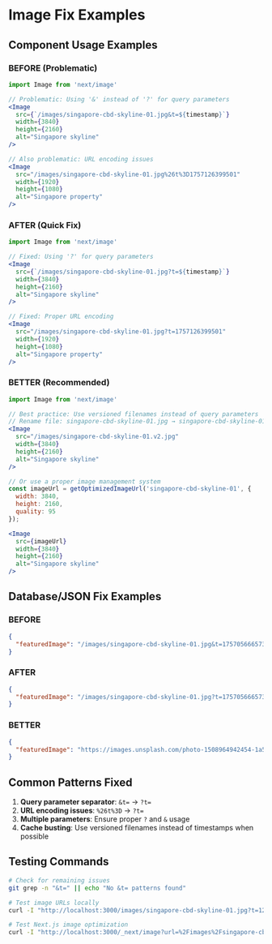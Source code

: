 # Image Fix Examples

## Component Usage Examples

### BEFORE (Problematic)
```jsx
import Image from 'next/image'

// Problematic: Using '&' instead of '?' for query parameters
<Image 
  src={`/images/singapore-cbd-skyline-01.jpg&t=${timestamp}`} 
  width={3840} 
  height={2160} 
  alt="Singapore skyline" 
/>

// Also problematic: URL encoding issues
<Image 
  src="/images/singapore-cbd-skyline-01.jpg%26t%3D1757126399501"
  width={1920}
  height={1080}
  alt="Singapore property"
/>
```

### AFTER (Quick Fix)
```jsx
import Image from 'next/image'

// Fixed: Using '?' for query parameters
<Image 
  src={`/images/singapore-cbd-skyline-01.jpg?t=${timestamp}`} 
  width={3840} 
  height={2160} 
  alt="Singapore skyline" 
/>

// Fixed: Proper URL encoding
<Image 
  src="/images/singapore-cbd-skyline-01.jpg?t=1757126399501"
  width={1920}
  height={1080}
  alt="Singapore property"
/>
```

### BETTER (Recommended)
```jsx
import Image from 'next/image'

// Best practice: Use versioned filenames instead of query parameters
// Rename file: singapore-cbd-skyline-01.jpg → singapore-cbd-skyline-01.v2.jpg
<Image 
  src="/images/singapore-cbd-skyline-01.v2.jpg" 
  width={3840} 
  height={2160} 
  alt="Singapore skyline" 
/>

// Or use a proper image management system
const imageUrl = getOptimizedImageUrl('singapore-cbd-skyline-01', { 
  width: 3840, 
  height: 2160, 
  quality: 95 
});

<Image 
  src={imageUrl}
  width={3840} 
  height={2160} 
  alt="Singapore skyline" 
/>
```

## Database/JSON Fix Examples

### BEFORE
```json
{
  "featuredImage": "/images/singapore-cbd-skyline-01.jpg&t=1757056665735"
}
```

### AFTER  
```json
{
  "featuredImage": "/images/singapore-cbd-skyline-01.jpg?t=1757056665735"
}
```

### BETTER
```json
{
  "featuredImage": "https://images.unsplash.com/photo-1508964942454-1a56651d54ac?w=1200&h=630&fit=crop&q=80"
}
```

## Common Patterns Fixed

1. **Query parameter separator**: `&t=` → `?t=`
2. **URL encoding issues**: `%26t%3D` → `?t=`
3. **Multiple parameters**: Ensure proper `?` and `&` usage
4. **Cache busting**: Use versioned filenames instead of timestamps when possible

## Testing Commands

```bash
# Check for remaining issues
git grep -n "&t=" || echo "No &t= patterns found"

# Test image URLs locally
curl -I "http://localhost:3000/images/singapore-cbd-skyline-01.jpg?t=123456"

# Test Next.js image optimization
curl -I "http://localhost:3000/_next/image?url=%2Fimages%2Fsingapore-cbd-skyline-01.jpg&w=1200&q=80"
```